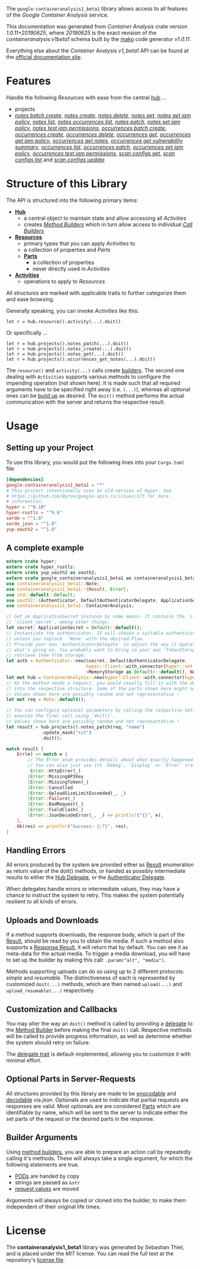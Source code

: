 <!---
DO NOT EDIT !
This file was generated automatically from 'src/mako/api/README.md.mako'
DO NOT EDIT !
-->
The `google-containeranalysis1_beta1` library allows access to all features of the *Google Container Analysis* service.

This documentation was generated from *Container Analysis* crate version *1.0.11+20190625*, where *20190625* is the exact revision of the *containeranalysis:v1beta1* schema built by the [mako](http://www.makotemplates.org/) code generator *v1.0.11*.

Everything else about the *Container Analysis* *v1_beta1* API can be found at the
[official documentation site](https://cloud.google.com/container-analysis/api/reference/rest/).
# Features

Handle the following *Resources* with ease from the central [hub](https://docs.rs/google-containeranalysis1_beta1/1.0.11+20190625/google_containeranalysis1_beta1/struct.ContainerAnalysis.html) ... 

* projects
 * [*notes batch create*](https://docs.rs/google-containeranalysis1_beta1/1.0.11+20190625/google_containeranalysis1_beta1/struct.ProjectNoteBatchCreateCall.html), [*notes create*](https://docs.rs/google-containeranalysis1_beta1/1.0.11+20190625/google_containeranalysis1_beta1/struct.ProjectNoteCreateCall.html), [*notes delete*](https://docs.rs/google-containeranalysis1_beta1/1.0.11+20190625/google_containeranalysis1_beta1/struct.ProjectNoteDeleteCall.html), [*notes get*](https://docs.rs/google-containeranalysis1_beta1/1.0.11+20190625/google_containeranalysis1_beta1/struct.ProjectNoteGetCall.html), [*notes get iam policy*](https://docs.rs/google-containeranalysis1_beta1/1.0.11+20190625/google_containeranalysis1_beta1/struct.ProjectNoteGetIamPolicyCall.html), [*notes list*](https://docs.rs/google-containeranalysis1_beta1/1.0.11+20190625/google_containeranalysis1_beta1/struct.ProjectNoteListCall.html), [*notes occurrences list*](https://docs.rs/google-containeranalysis1_beta1/1.0.11+20190625/google_containeranalysis1_beta1/struct.ProjectNoteOccurrenceListCall.html), [*notes patch*](https://docs.rs/google-containeranalysis1_beta1/1.0.11+20190625/google_containeranalysis1_beta1/struct.ProjectNotePatchCall.html), [*notes set iam policy*](https://docs.rs/google-containeranalysis1_beta1/1.0.11+20190625/google_containeranalysis1_beta1/struct.ProjectNoteSetIamPolicyCall.html), [*notes test iam permissions*](https://docs.rs/google-containeranalysis1_beta1/1.0.11+20190625/google_containeranalysis1_beta1/struct.ProjectNoteTestIamPermissionCall.html), [*occurrences batch create*](https://docs.rs/google-containeranalysis1_beta1/1.0.11+20190625/google_containeranalysis1_beta1/struct.ProjectOccurrenceBatchCreateCall.html), [*occurrences create*](https://docs.rs/google-containeranalysis1_beta1/1.0.11+20190625/google_containeranalysis1_beta1/struct.ProjectOccurrenceCreateCall.html), [*occurrences delete*](https://docs.rs/google-containeranalysis1_beta1/1.0.11+20190625/google_containeranalysis1_beta1/struct.ProjectOccurrenceDeleteCall.html), [*occurrences get*](https://docs.rs/google-containeranalysis1_beta1/1.0.11+20190625/google_containeranalysis1_beta1/struct.ProjectOccurrenceGetCall.html), [*occurrences get iam policy*](https://docs.rs/google-containeranalysis1_beta1/1.0.11+20190625/google_containeranalysis1_beta1/struct.ProjectOccurrenceGetIamPolicyCall.html), [*occurrences get notes*](https://docs.rs/google-containeranalysis1_beta1/1.0.11+20190625/google_containeranalysis1_beta1/struct.ProjectOccurrenceGetNoteCall.html), [*occurrences get vulnerability summary*](https://docs.rs/google-containeranalysis1_beta1/1.0.11+20190625/google_containeranalysis1_beta1/struct.ProjectOccurrenceGetVulnerabilitySummaryCall.html), [*occurrences list*](https://docs.rs/google-containeranalysis1_beta1/1.0.11+20190625/google_containeranalysis1_beta1/struct.ProjectOccurrenceListCall.html), [*occurrences patch*](https://docs.rs/google-containeranalysis1_beta1/1.0.11+20190625/google_containeranalysis1_beta1/struct.ProjectOccurrencePatchCall.html), [*occurrences set iam policy*](https://docs.rs/google-containeranalysis1_beta1/1.0.11+20190625/google_containeranalysis1_beta1/struct.ProjectOccurrenceSetIamPolicyCall.html), [*occurrences test iam permissions*](https://docs.rs/google-containeranalysis1_beta1/1.0.11+20190625/google_containeranalysis1_beta1/struct.ProjectOccurrenceTestIamPermissionCall.html), [*scan configs get*](https://docs.rs/google-containeranalysis1_beta1/1.0.11+20190625/google_containeranalysis1_beta1/struct.ProjectScanConfigGetCall.html), [*scan configs list*](https://docs.rs/google-containeranalysis1_beta1/1.0.11+20190625/google_containeranalysis1_beta1/struct.ProjectScanConfigListCall.html) and [*scan configs update*](https://docs.rs/google-containeranalysis1_beta1/1.0.11+20190625/google_containeranalysis1_beta1/struct.ProjectScanConfigUpdateCall.html)




# Structure of this Library

The API is structured into the following primary items:

* **[Hub](https://docs.rs/google-containeranalysis1_beta1/1.0.11+20190625/google_containeranalysis1_beta1/struct.ContainerAnalysis.html)**
    * a central object to maintain state and allow accessing all *Activities*
    * creates [*Method Builders*](https://docs.rs/google-containeranalysis1_beta1/1.0.11+20190625/google_containeranalysis1_beta1/trait.MethodsBuilder.html) which in turn
      allow access to individual [*Call Builders*](https://docs.rs/google-containeranalysis1_beta1/1.0.11+20190625/google_containeranalysis1_beta1/trait.CallBuilder.html)
* **[Resources](https://docs.rs/google-containeranalysis1_beta1/1.0.11+20190625/google_containeranalysis1_beta1/trait.Resource.html)**
    * primary types that you can apply *Activities* to
    * a collection of properties and *Parts*
    * **[Parts](https://docs.rs/google-containeranalysis1_beta1/1.0.11+20190625/google_containeranalysis1_beta1/trait.Part.html)**
        * a collection of properties
        * never directly used in *Activities*
* **[Activities](https://docs.rs/google-containeranalysis1_beta1/1.0.11+20190625/google_containeranalysis1_beta1/trait.CallBuilder.html)**
    * operations to apply to *Resources*

All *structures* are marked with applicable traits to further categorize them and ease browsing.

Generally speaking, you can invoke *Activities* like this:

```Rust,ignore
let r = hub.resource().activity(...).doit()
```

Or specifically ...

```ignore
let r = hub.projects().notes_patch(...).doit()
let r = hub.projects().notes_create(...).doit()
let r = hub.projects().notes_get(...).doit()
let r = hub.projects().occurrences_get_notes(...).doit()
```

The `resource()` and `activity(...)` calls create [builders][builder-pattern]. The second one dealing with `Activities` 
supports various methods to configure the impending operation (not shown here). It is made such that all required arguments have to be 
specified right away (i.e. `(...)`), whereas all optional ones can be [build up][builder-pattern] as desired.
The `doit()` method performs the actual communication with the server and returns the respective result.

# Usage

## Setting up your Project

To use this library, you would put the following lines into your `Cargo.toml` file:

```toml
[dependencies]
google-containeranalysis1_beta1 = "*"
# This project intentionally uses an old version of Hyper. See
# https://github.com/Byron/google-apis-rs/issues/173 for more
# information.
hyper = "^0.10"
hyper-rustls = "^0.6"
serde = "^1.0"
serde_json = "^1.0"
yup-oauth2 = "^1.0"
```

## A complete example

```Rust
extern crate hyper;
extern crate hyper_rustls;
extern crate yup_oauth2 as oauth2;
extern crate google_containeranalysis1_beta1 as containeranalysis1_beta1;
use containeranalysis1_beta1::Note;
use containeranalysis1_beta1::{Result, Error};
use std::default::Default;
use oauth2::{Authenticator, DefaultAuthenticatorDelegate, ApplicationSecret, MemoryStorage};
use containeranalysis1_beta1::ContainerAnalysis;

// Get an ApplicationSecret instance by some means. It contains the `client_id` and 
// `client_secret`, among other things.
let secret: ApplicationSecret = Default::default();
// Instantiate the authenticator. It will choose a suitable authentication flow for you, 
// unless you replace  `None` with the desired Flow.
// Provide your own `AuthenticatorDelegate` to adjust the way it operates and get feedback about 
// what's going on. You probably want to bring in your own `TokenStorage` to persist tokens and
// retrieve them from storage.
let auth = Authenticator::new(&secret, DefaultAuthenticatorDelegate,
                              hyper::Client::with_connector(hyper::net::HttpsConnector::new(hyper_rustls::TlsClient::new())),
                              <MemoryStorage as Default>::default(), None);
let mut hub = ContainerAnalysis::new(hyper::Client::with_connector(hyper::net::HttpsConnector::new(hyper_rustls::TlsClient::new())), auth);
// As the method needs a request, you would usually fill it with the desired information
// into the respective structure. Some of the parts shown here might not be applicable !
// Values shown here are possibly random and not representative !
let mut req = Note::default();

// You can configure optional parameters by calling the respective setters at will, and
// execute the final call using `doit()`.
// Values shown here are possibly random and not representative !
let result = hub.projects().notes_patch(req, "name")
             .update_mask("sit")
             .doit();

match result {
    Err(e) => match e {
        // The Error enum provides details about what exactly happened.
        // You can also just use its `Debug`, `Display` or `Error` traits
         Error::HttpError(_)
        |Error::MissingAPIKey
        |Error::MissingToken(_)
        |Error::Cancelled
        |Error::UploadSizeLimitExceeded(_, _)
        |Error::Failure(_)
        |Error::BadRequest(_)
        |Error::FieldClash(_)
        |Error::JsonDecodeError(_, _) => println!("{}", e),
    },
    Ok(res) => println!("Success: {:?}", res),
}

```
## Handling Errors

All errors produced by the system are provided either as [Result](https://docs.rs/google-containeranalysis1_beta1/1.0.11+20190625/google_containeranalysis1_beta1/enum.Result.html) enumeration as return value of 
the doit() methods, or handed as possibly intermediate results to either the 
[Hub Delegate](https://docs.rs/google-containeranalysis1_beta1/1.0.11+20190625/google_containeranalysis1_beta1/trait.Delegate.html), or the [Authenticator Delegate](https://docs.rs/yup-oauth2/*/yup_oauth2/trait.AuthenticatorDelegate.html).

When delegates handle errors or intermediate values, they may have a chance to instruct the system to retry. This 
makes the system potentially resilient to all kinds of errors.

## Uploads and Downloads
If a method supports downloads, the response body, which is part of the [Result](https://docs.rs/google-containeranalysis1_beta1/1.0.11+20190625/google_containeranalysis1_beta1/enum.Result.html), should be
read by you to obtain the media.
If such a method also supports a [Response Result](https://docs.rs/google-containeranalysis1_beta1/1.0.11+20190625/google_containeranalysis1_beta1/trait.ResponseResult.html), it will return that by default.
You can see it as meta-data for the actual media. To trigger a media download, you will have to set up the builder by making
this call: `.param("alt", "media")`.

Methods supporting uploads can do so using up to 2 different protocols: 
*simple* and *resumable*. The distinctiveness of each is represented by customized 
`doit(...)` methods, which are then named `upload(...)` and `upload_resumable(...)` respectively.

## Customization and Callbacks

You may alter the way an `doit()` method is called by providing a [delegate](https://docs.rs/google-containeranalysis1_beta1/1.0.11+20190625/google_containeranalysis1_beta1/trait.Delegate.html) to the 
[Method Builder](https://docs.rs/google-containeranalysis1_beta1/1.0.11+20190625/google_containeranalysis1_beta1/trait.CallBuilder.html) before making the final `doit()` call. 
Respective methods will be called to provide progress information, as well as determine whether the system should 
retry on failure.

The [delegate trait](https://docs.rs/google-containeranalysis1_beta1/1.0.11+20190625/google_containeranalysis1_beta1/trait.Delegate.html) is default-implemented, allowing you to customize it with minimal effort.

## Optional Parts in Server-Requests

All structures provided by this library are made to be [enocodable](https://docs.rs/google-containeranalysis1_beta1/1.0.11+20190625/google_containeranalysis1_beta1/trait.RequestValue.html) and 
[decodable](https://docs.rs/google-containeranalysis1_beta1/1.0.11+20190625/google_containeranalysis1_beta1/trait.ResponseResult.html) via *json*. Optionals are used to indicate that partial requests are responses 
are valid.
Most optionals are are considered [Parts](https://docs.rs/google-containeranalysis1_beta1/1.0.11+20190625/google_containeranalysis1_beta1/trait.Part.html) which are identifiable by name, which will be sent to 
the server to indicate either the set parts of the request or the desired parts in the response.

## Builder Arguments

Using [method builders](https://docs.rs/google-containeranalysis1_beta1/1.0.11+20190625/google_containeranalysis1_beta1/trait.CallBuilder.html), you are able to prepare an action call by repeatedly calling it's methods.
These will always take a single argument, for which the following statements are true.

* [PODs][wiki-pod] are handed by copy
* strings are passed as `&str`
* [request values](https://docs.rs/google-containeranalysis1_beta1/1.0.11+20190625/google_containeranalysis1_beta1/trait.RequestValue.html) are moved

Arguments will always be copied or cloned into the builder, to make them independent of their original life times.

[wiki-pod]: http://en.wikipedia.org/wiki/Plain_old_data_structure
[builder-pattern]: http://en.wikipedia.org/wiki/Builder_pattern
[google-go-api]: https://github.com/google/google-api-go-client

# License
The **containeranalysis1_beta1** library was generated by Sebastian Thiel, and is placed 
under the *MIT* license.
You can read the full text at the repository's [license file][repo-license].

[repo-license]: https://github.com/Byron/google-apis-rsblob/master/LICENSE.md
